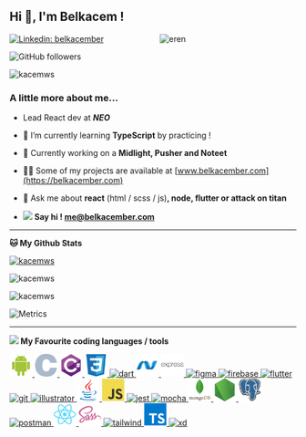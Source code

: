 <h2>Hi 👋, I'm Belkacem !</h2>
<img align='right' src="https://i.pinimg.com/originals/27/8e/8a/278e8ae3944af5e4640a96b0961a1b15.gif" width="240" alt="eren">


[
![Linkedin: belkacember](https://img.shields.io/badge/-belkacember-blue?style=flat-square&logo=Linkedin&logoColor=white&link=https://www.linkedin.com/in/belkacember/)](https://www.linkedin.com/in/belkacember/)

![GitHub followers](https://img.shields.io/github/followers/kacemws?label=Follow&style=social)

<img src="https://komarev.com/ghpvc/?username=kacemws&label=Profile%20views&color=0e75b6&style=flat" alt="kacemws" />

### A little more about me...  
- Lead React dev at <strong><em>NEO</em></strong>
- 🌱 I’m currently learning **TypeScript** by practicing !

- 🤝 Currently working on a **Midlight, Pusher and Noteet**

- 👨‍💻 Some of my projects are available at [www.belkacember.com](https://belkacember.com)

- 💬 Ask me about **react** (html / scss / js)**, node, flutter or attack on titan**

 - <img src="https://media.giphy.com/media/LnQjpWaON8nhr21vNW/giphy.gif" width="60"> <b>Say hi ! </b> **me@belkacember.com**


---
<!--START_SECTION:waka-->

**🐱 My Github Stats** 

<p>
<a href="https://github.com/ryo-ma/github-profile-trophy"><img src="https://github-profile-trophy.vercel.app/?username=kacemws&theme=dracula" alt="kacemws" /></a>
</p>
<p><img src="https://github-readme-stats.vercel.app/api?username=kacemws&show_icons=true&theme=tokyonight&ocale=en" alt="kacemws" /></p>
<p><img src="https://github-readme-stats.vercel.app/api/top-langs?username=kacemws&show_icons=true&theme=tokyonight&locale=en&layout=compact" alt="kacemws" /></p>


![Metrics](https://metrics.lecoq.io/kacemws?template=classic&base.header=0&base.activity=0&base.community=0&base.repositories=0&base.metadata=0&isocalendar=1&pagespeed=1&pagespeed.detailed=false&pagespeed.screenshot=false&isocalendar.duration=half-year&config.timezone=Africa%2FAlgiers&config.animated=true)

<!--END_SECTION:waka-->

---
**<img src="https://media.giphy.com/media/WUlplcMpOCEmTGBtBW/giphy.gif" width="30">  My Favourite coding languages / tools** 

<p>
<a href="https://developer.android.com" target="_blank"> <img src="https://raw.githubusercontent.com/devicons/devicon/master/icons/android/android-original.svg" alt="android" width="40" height="40"/> </a>
<a href="https://www.cprogramming.com/" target="_blank"> <img src="https://raw.githubusercontent.com/devicons/devicon/master/icons/c/c-original.svg" alt="c" width="40" height="40"/> </a>
<a href="https://www.w3schools.com/cs/" target="_blank"> <img src="https://raw.githubusercontent.com/devicons/devicon/master/icons/csharp/csharp-original.svg" alt="csharp" width="40" height="40"/> </a>
<a href="https://www.w3schools.com/css/" target="_blank"> <img src="https://raw.githubusercontent.com/devicons/devicon/master/icons/css3/css3-original.svg" alt="css3" width="40" height="40"/> </a>
<a href="https://dart.dev" target="_blank"> <img src="https://www.vectorlogo.zone/logos/dartlang/dartlang-icon.svg" alt="dart" width="40" height="40"/> </a>
<a href="https://dotnet.microsoft.com/" target="_blank"> <img src="https://raw.githubusercontent.com/devicons/devicon/master/icons/dot-net/dot-net-original.svg" alt="dotnet" width="40" height="40"/> </a>
<a href="https://expressjs.com" target="_blank"> <img src="https://raw.githubusercontent.com/devicons/devicon/master/icons/express/express-original-wordmark.svg" alt="express" width="40" height="40"/> </a>
<a href="https://www.figma.com/" target="_blank"> <img src="https://www.vectorlogo.zone/logos/figma/figma-icon.svg" alt="figma" width="40" height="40"/> </a>
<a href="https://firebase.google.com/" target="_blank"> <img src="https://www.vectorlogo.zone/logos/firebase/firebase-icon.svg" alt="firebase" width="40" height="40"/> </a>
<a href="https://flutter.dev" target="_blank"> <img src="https://www.vectorlogo.zone/logos/flutterio/flutterio-icon.svg" alt="flutter" width="40" height="40"/> </a>
<a href="https://git-scm.com/" target="_blank"> <img src="https://www.vectorlogo.zone/logos/git-scm/git-scm-icon.svg" alt="git" width="40" height="40"/> </a>
<a href="https://www.adobe.com/in/products/illustrator.html" target="_blank"> <img src="https://www.vectorlogo.zone/logos/adobe_illustrator/adobe_illustrator-icon.svg" alt="illustrator" width="40" height="40"/> </a>
<a href="https://www.java.com" target="_blank"> <img src="https://raw.githubusercontent.com/devicons/devicon/master/icons/java/java-original.svg" alt="java" width="40" height="40"/> </a>
<a href="https://developer.mozilla.org/en-US/docs/Web/JavaScript" target="_blank"> <img src="https://raw.githubusercontent.com/devicons/devicon/master/icons/javascript/javascript-original.svg" alt="javascript" width="40" height="40"/> </a>
<a href="https://jestjs.io" target="_blank"> <img src="https://www.vectorlogo.zone/logos/jestjsio/jestjsio-icon.svg" alt="jest" width="40" height="40"/> </a>
<a href="https://mochajs.org" target="_blank"> <img src="https://www.vectorlogo.zone/logos/mochajs/mochajs-icon.svg" alt="mocha" width="40" height="40"/> </a>
<a href="https://www.mongodb.com/" target="_blank"> <img src="https://raw.githubusercontent.com/devicons/devicon/master/icons/mongodb/mongodb-original-wordmark.svg" alt="mongodb" width="40" height="40"/> </a>
<a href="https://nodejs.org" target="_blank"> <img src="https://raw.githubusercontent.com/devicons/devicon/master/icons/nodejs/nodejs-original.svg" alt="nodejs" width="40" height="40"/> </a>
<a href="https://www.postgresql.org" target="_blank"> <img src="https://raw.githubusercontent.com/devicons/devicon/master/icons/postgresql/postgresql-original.svg" alt="postgresql" width="40" height="40"/> </a>
<a href="https://postman.com" target="_blank"> <img src="https://www.vectorlogo.zone/logos/getpostman/getpostman-icon.svg" alt="postman" width="40" height="40"/> </a> 
<a href="https://reactjs.org/" target="_blank"> <img src="https://raw.githubusercontent.com/devicons/devicon/master/icons/react/react-original.svg" alt="react" width="40" height="40"/> </a> 
<a href="https://sass-lang.com" target="_blank"> <img src="https://raw.githubusercontent.com/devicons/devicon/master/icons/sass/sass-original.svg" alt="sass" width="40" height="40"/> </a>
 <a href="https://tailwindcss.com/" target="_blank"> <img src="https://www.vectorlogo.zone/logos/tailwindcss/tailwindcss-icon.svg" alt="tailwind" width="40" height="40"/> </a> 
<a href="https://www.typescriptlang.org/" target="_blank"> <img src="https://raw.githubusercontent.com/devicons/devicon/master/icons/typescript/typescript-original.svg" alt="typescript" width="40" height="40"/> </a> 
<a href="https://www.adobe.com/products/xd.html" target="_blank"> <img src="https://cdn.worldvectorlogo.com/logos/adobe-xd.svg" alt="xd" width="40" height="40"/> </a> </p>
